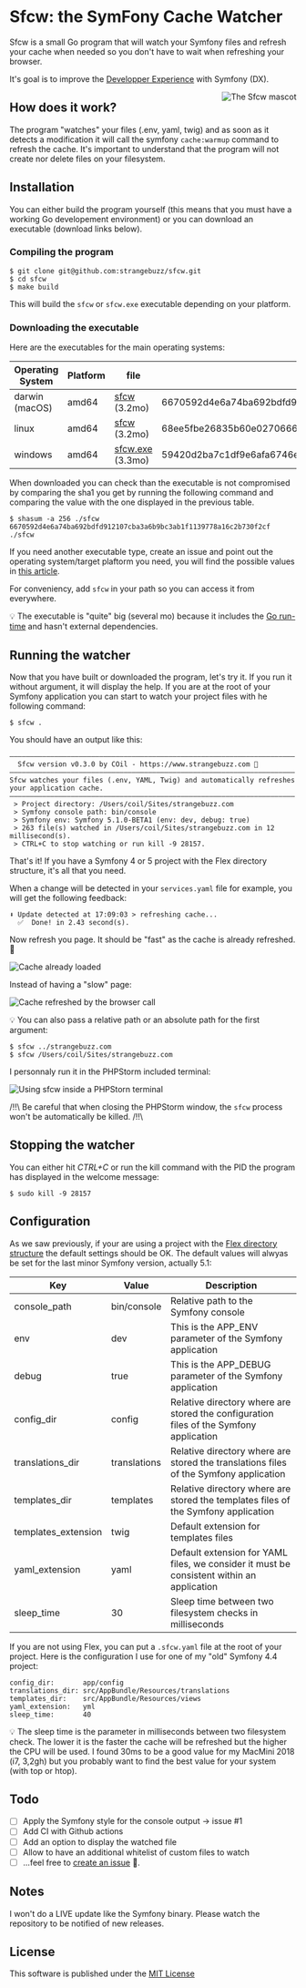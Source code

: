 # Sfcw: the SymFony Cache Watcher

Sfcw is a small Go program that will watch your Symfony files and refresh your cache
when needed so you don't have to wait when refreshing your browser.

It's goal is to improve the [Developper Experience](https://symfony.com/blog/making-the-symfony-experience-exceptional) with Symfony (DX).   

<img src="https://raw.githubusercontent.com/strangebuzz/sfcw/master/logos/sfcw_400w.png" alt="The Sfcw mascot" align="right" />

## How does it work?

The program "watches" your files (.env, yaml, twig) and as soon as it detects a
modification it will call the symfony `cache:warmup` command to refresh the cache.
It's important to understand that the program will not create nor delete files on
your filesystem.

## Installation

You can either build the program yourself (this means that you must have a working
Go developement environment) or you can download an executable (download links below). 

### Compiling the program

```terminal
$ git clone git@github.com:strangebuzz/sfcw.git
$ cd sfcw
$ make build 
```

This will build the `sfcw` or `sfcw.exe` executable depending on your platform.

### Downloading the executable

Here are the executables for the main operating systems:

Operating System | Platform | file       | SHA checksum 
---------------- | -------- | ---------- | ------------
darwin (macOS)   | amd64    | [sfcw](https://sfcw.dev/downloads/darwin/amd64/sfcw) (3.2mo)        | 6670592d4e6a74ba692bdfd912107cba3a6b9bc3ab1f1139778a16c2b730f2cf
linux            | amd64    | [sfcw](https://sfcw.dev/downloads/linux/amd64/sfcw) (3.2mo)         | 68ee5fbe26835b60e027066602fda079d6d997899dd58d6ffccc80b191a2fb1d
windows          | amd64    | [sfcw.exe](https://sfcw.dev/downloads/windows/amd64/sfcw.exe) (3.3mo) | 59420d2ba7c1df9e6afa6746e1bdc3d197792e2263df3cb857cd65d3e6980011

When downloaded you can check than the executable is not compromised by comparing
the sha1 you get by running the following command and comparing the value with the
one displayed in the previous table.

```terminal
$ shasum -a 256 ./sfcw 
6670592d4e6a74ba692bdfd912107cba3a6b9bc3ab1f1139778a16c2b730f2cf  ./sfcw
```

If you need another executable type, create an issue and point out the operating
system/target plaftorm you need, you will find the possible values in [this article](https://www.digitalocean.com/community/tutorials/how-to-build-go-executables-for-multiple-platforms-on-ubuntu-16-04#step-4-%E2%80%94-building-executables-for-different-architectures).

For conveniency, add `sfcw` in your path so you can access it from everywhere.

💡 The executable is "quite" big (several mo) because it includes the [Go run-time](https://stackoverflow.com/q/28576173/633864)
and hasn't external dependencies.

## Running the watcher

Now that you have built or downloaded the program, let's try it. If you run it without
argument, it will display the help. If you are at the root of your Symfony application
you can start to watch your project files with he following command:

```terminal
$ sfcw .
```

You should have an output like this:

```terminal
——————————————————————————————————————————————————————————————————————
  Sfcw version v0.3.0 by COil - https://www.strangebuzz.com 🐝
——————————————————————————————————————————————————————————————————————
Sfcw watches your files (.env, YAML, Twig) and automatically refreshes your application cache.
——————————————————————————————————————————————————————————————————————
 > Project directory: /Users/coil/Sites/strangebuzz.com
 > Symfony console path: bin/console
 > Symfony env: Symfony 5.1.0-BETA1 (env: dev, debug: true)
 > 263 file(s) watched in /Users/coil/Sites/strangebuzz.com in 12 millisecond(s).
 > CTRL+C to stop watching or run kill -9 28157.
```

That's it! If you have a Symfony 4 or 5 project with the Flex directory structure,
it's all that you need.

When a change will be detected in your `services.yaml` file for example, you will
get the following feedback:

```terminal
⬇ Update detected at 17:09:03 > refreshing cache...
  ✅  Done! in 2.43 second(s).
```

Now refresh you page. It should be "fast" as the cache is already refreshed. 🎉

<img src="https://raw.githubusercontent.com/strangebuzz/sfcw/master/doc/img/fast-cache.png" alt="Cache already loaded" align="center" />

Instead of having a "slow" page:

<img src="https://raw.githubusercontent.com/strangebuzz/sfcw/master/doc/img/slow-cache.png" alt="Cache refreshed by the browser call" align="center" />

💡 You can also pass a relative path or an absolute path for the first argument:

```terminal
$ sfcw ../strangebuzz.com
$ sfcw /Users/coil/Sites/strangebuzz.com 
```

I personnaly run it in the PHPStorm included terminal:

<img src="https://raw.githubusercontent.com/strangebuzz/sfcw/master/doc/img/sfcw-phpstorm-terminal.png" alt="Using sfcw inside a PHPStorn terminal" align="center" />

/‼️\ Be careful that when closing the PHPStorm window, the `sfcw` process won't be 
automatically be killed. /‼️\

## Stopping the watcher

You can either hit *CTRL+C* or run the kill command with the PID the program has displayed
in the welcome message:

```terminal
$ sudo kill -9 28157
```

## Configuration

As we saw previously, if your are using a project with the [Flex directory structure](https://symfony.com/doc/current/setup/flex.html)
the default settings should be OK. The default values will alwyas be set for the
last minor Symfony version, actually 5.1:

Key                 | Value        | Description
------------------- | -------------| -------------------------------------------
console_path        | bin/console  | Relative path to the Symfony console
env                 | dev          | This is the APP_ENV parameter of the Symfony application
debug               | true         | This is the APP_DEBUG parameter of the Symfony application
config_dir          | config       | Relative directory where are stored the configuration files of the Symfony application
translations_dir    | translations | Relative directory where are stored the translations files of the Symfony application
templates_dir       | templates    | Relative directory where are stored the templates files of the Symfony application
templates_extension | twig         | Default extension for templates files
yaml_extension      | yaml         | Default extension for YAML files, we consider it must be consistent within an application
sleep_time          | 30           | Sleep time between two filesystem checks in milliseconds

If you are not using Flex, you can put a `.sfcw.yaml` file at the root of your project.
Here is the configuration I use for one of my "old" Symfony 4.4 project:

```
config_dir:       app/config
translations_dir: src/AppBundle/Resources/translations
templates_dir:    src/AppBundle/Resources/views
yaml_extension:   yml
sleep_time:       40
```

💡 The sleep time is the parameter in milliseconds between two filesystem check.
The lower it is the faster the cache will be refreshed but the higher the CPU will
be used. I found 30ms to be a good value for my MacMini 2018 (i7, 3,2gh) but you
probably want to find the best value for your system (with top or htop). 

## Todo

- [ ] Apply the Symfony style for the console output -> issue #1
- [ ] Add CI with Github actions
- [ ] Add an option to display the watched file
- [ ] Allow to have an additional whitelist of custom files to watch
- [ ] ...feel free to [create an issue](https://github.com/strangebuzz/sfcw/issues/new) 🙂.

## Notes

I won't do a LIVE update like the Symfony binary. Please watch the repository to
be notified of new releases.

## License

This software is published under the [MIT License](LICENSE.md)
